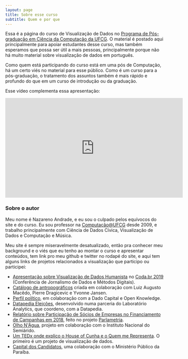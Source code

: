 ```yaml
---
layout: page
title: Sobre esse curso
subtitle: Quem e por que
---
```


Essa é a página do curso de Visualização de Dados no [Programa de Pós-graduação em Ciência da Computação da UFCG](https://computacao.ufcg.edu.br/pos-graduacao). O material é postado aqui principalmente para apoiar estudantes desse curso, mas também esperamos que possa ser útil a mais pessoas, principalmente porque não há muito material sobre visualização de dados em português.

Como quem está participando do curso está em uma pós de Computação, há um certo viés no material para esse público. Como é um curso para a pós-graduação, o tratamento dos assuntos também é mais rápido e profundo do que em um curso de introdução ou da graduação.

Esse vídeo complementa essa apresentação:

<iframe width="560" height="315" src="https://www.youtube.com/embed/L6b8RBrB-n4" frameborder="0" allow="accelerometer; autoplay; encrypted-media; gyroscope; picture-in-picture" allowfullscreen></iframe>

### Sobre o autor

Meu nome é Nazareno Andrade, e eu sou o culpado pelos equívocos do site e do curso. Eu sou professor na [Computação@UFCG](https://computacao.ufcg.edu.br) desde 2009, e trabalho principalmente com Ciência de Dados Cívica, Visualização de Dados e Computação e Música.

Meu site é sempre miseravelmente desatualizado, então pra conhecer meu background e o viés que eu tenho ao montar o curso e apresentar conteúdos, tem link pro meu github e twitter no rodapé do site, e aqui tem alguns links de projetos relacionados a visualização que participo ou participei:

* [Apresentação sobre Visualização de Dados Humanista](https://t.co/BMXWcHE8mZ?amp=1) no [Coda.br 2019](https://coda.escoladedados.org/) (Conferência de Jornalismo de Dados e Métodos Digitais).
* [Catálogo de antropográficos](https://luizaugustomm.github.io/anthropographics/) criada em colaboração com Luiz Augusto Macêdo, Pierre Dragicevic e Yvonne Jansen.
* [Perfil político](https://perfil.parlametria.org/aderencia/camara?view=bee), em colaboração com a Dado Capital e Open Knowledge.
* [Datapedia Eleições](https://eleicoes.datapedia.info/), desenvolvido numa parceria do Laboratório Analytics, que coordeno, com a Datapedia.
* [Relatório sobre Participação de Sócios de Empresas no Financiamento de Campanhas em 2018](https://parlametria.org/relatorios/2019/11/setores-economicos-na-campanha-2018), feito no projeto [Parlametria](www.parlametria.org.br).
* [Olho N'Água](http://olhonagua.insa.gov.br/), projeto em colaboração com o Instituto Nacional do Semiárido.
* [Um TEDx onde explico o House of Cunha e o Quem me Representa](https://www.youtube.com/watch?v=Ju9o7kANmhc). O primeiro é um projeto de visualização de dados.
* [Capital dos Candidatos](http://capitaldoscandidatos.info/), uma colaboração com o Ministério Público da Paraíba. 

